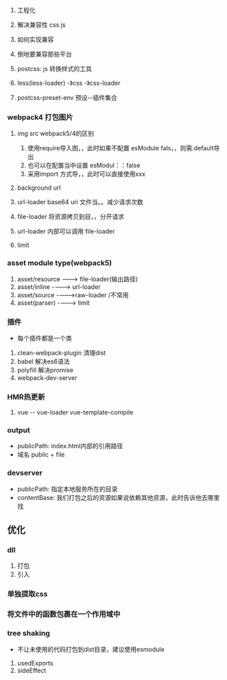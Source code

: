 1. 工程化
2. 解决兼容性 css js
3. 如何实现兼容
4. 倒地要兼容那些平台


1. postcss: js 转换样式的工具
2. less(less-loader) -》css -》css-loader
3. postcss-preset-env 预设--插件集合


### webpack4 打包图片
1. img src webpack5/4的区别
   1. 使用require导入图，，此时如果不配置 esModule fals，，则需.default导出
   2. 也可以在配置当中设置 esModul：：false
   3. 采用import 方式导，，此时可以直接使用xxx
2. background url

1. url-loader base64 uri 文件当。。减少请求次数
2. file-loader 将资源拷贝到目，，分开请求
3. url-loader 内部可以调用 file-loader
4. limit 

### asset module type(webpack5)
1. asset/resource ---> file-loader(输出路径)
2. asset/inline ----> url-loader
3. asset/source ---->raw-loader /不常用
4. asset(parser) ----> limit

### 插件
- 每个插件都是一个类

1. clean-webpack-plugin 清理dist
2. babel 解决es6语法
3. polyfill 解决promise
4. webpack-dev-server

### HMR热更新

1. vue -- vue-loader  vue-template-compile


### output
- publicPath: index.html内部的引用路径
- 域名 public + file

### devserver
- publicPath: 指定本地服务所在的目录
- contentBase: 我们打包之后的资源如果说依赖其他资源，此时告诉他去哪里找

## 优化

### dll

1. 打包
2. 引入

### 单独提取css

### 将文件中的函数包裹在一个作用域中

### tree shaking
- 不让未使用的代码打包到dist目录，建议使用esmodule
1. usedExports
2. sideEffect

